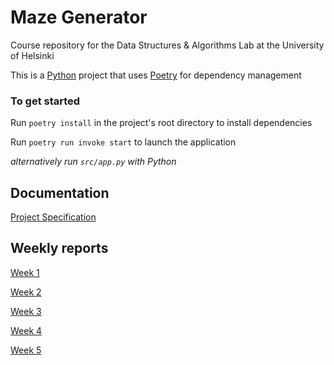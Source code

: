 # Maze Generator

Course repository for the Data Structures & Algorithms Lab at the University of Helsinki

This is a [Python](https://www.python.org/) project that uses [Poetry](https://python-poetry.org/) for dependency management

### To get started

Run `poetry install` in the project's root directory to install dependencies

Run `poetry run invoke start` to launch the application

_alternatively run `src/app.py` with Python_

## Documentation

[Project Specification](https://github.com/joonas-a/tiralabra/blob/main/docs/project_specification.md)

## Weekly reports

[Week 1](https://github.com/joonas-a/tiralabra/blob/main/docs/reports/week1.md)

[Week 2](https://github.com/joonas-a/tiralabra/blob/main/docs/reports/week2.md)

[Week 3](https://github.com/joonas-a/tiralabra/blob/main/docs/reports/week3.md)

[Week 4](https://github.com/joonas-a/tiralabra/blob/main/docs/reports/week4.md)

[Week 5](https://github.com/joonas-a/tiralabra/blob/main/docs/reports/week5.md)

